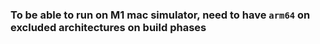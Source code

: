 ### To be able to run on M1 mac simulator, need to have `arm64` on excluded architectures on build phases
